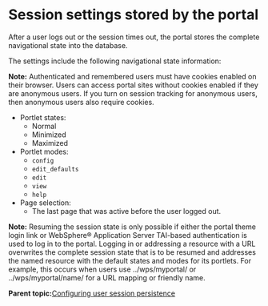 # Session settings stored by the portal

After a user logs out or the session times out, the portal stores the complete navigational state into the database.

The settings include the following navigational state information:

**Note:** Authenticated and remembered users must have cookies enabled on their browser. Users can access portal sites without cookies enabled if they are anonymous users. If you turn on session tracking for anonymous users, then anonymous users also require cookies.

-   Portlet states:
    -   Normal
    -   Minimized
    -   Maximized
-   Portlet modes:
    -   `config`
    -   `edit_defaults`
    -   `edit`
    -   `view`
    -   `help`
-   Page selection:
    -   The last page that was active before the user logged out.

**Note:** Resuming the session state is only possible if either the portal theme login link or WebSphere® Application Server TAI-based authentication is used to log in to the portal. Logging in or addressing a resource with a URL overwrites the complete session state that is to be resumed and addresses the named resource with the default states and modes for its portlets. For example, this occurs when users use ../wps/myportal/ or ../wps/myportal/name/ for a URL mapping or friendly name.

**Parent topic:**[Configuring user session persistence](../admin-system/adcfgpss.md)


